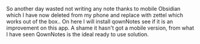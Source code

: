 So another day wasted not writing any note thanks to mobile Obsidian  which I have now deleted from my phone and replace with zettel which works out of the box..
		On here I will install qownNotes see if it is an improvement on this app. A shame it hasn't got a mobile version, from what  I have seen QownNotes is the ideal ready to use solution. 